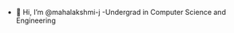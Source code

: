 - 👋 Hi, I’m @mahalakshmi-j
-Undergrad in Computer Science and Engineering

<!---
mahalakshmi-j/mahalakshmi-j is a ✨ special ✨ repository because its `README.md` (this file) appears on your GitHub profile.
You can click the Preview link to take a look at your changes.
--->
